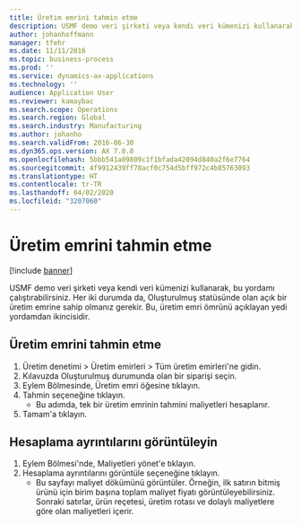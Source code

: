 ```yaml
---
title: Üretim emrini tahmin etme
description: USMF demo veri şirketi veya kendi veri kümenizi kullanarak, bu yordamı çalıştırabilirsiniz.
author: johanhoffmann
manager: tfehr
ms.date: 11/11/2016
ms.topic: business-process
ms.prod: ''
ms.service: dynamics-ax-applications
ms.technology: ''
audience: Application User
ms.reviewer: kamaybac
ms.search.scope: Operations
ms.search.region: Global
ms.search.industry: Manufacturing
ms.author: johanho
ms.search.validFrom: 2016-06-30
ms.dyn365.ops.version: AX 7.0.0
ms.openlocfilehash: 5bbb541a09809c1f1bfada42094d840a2f6e7764
ms.sourcegitcommit: 4f9912439ff78acf0c754d5bff972c4b85763093
ms.translationtype: HT
ms.contentlocale: tr-TR
ms.lasthandoff: 04/02/2020
ms.locfileid: "3207060"
---
```

# <a name="estimate-a-production-order"></a>Üretim emrini tahmin etme

[!include [banner](../../includes/banner.md)]

USMF demo veri şirketi veya kendi veri kümenizi kullanarak, bu yordamı çalıştırabilirsiniz. Her iki durumda da, Oluşturulmuş statüsünde olan açık bir üretim emrine sahip olmanız gerekir. Bu, üretim emri ömrünü açıklayan yedi yordamdan ikincisidir.


## <a name="estimate-a-production-order"></a>Üretim emrini tahmin etme
1. Üretim denetimi > Üretim emirleri > Tüm üretim emirleri'ne gidin.
2. Kılavuzda Oluşturulmuş durumunda olan bir siparişi seçin.
3. Eylem Bölmesinde, Üretim emri öğesine tıklayın.
4. Tahmin seçeneğine tıklayın.
    * Bu adımda, tek bir üretim emrinin tahmini maliyetleri hesaplanır.   
5. Tamam'a tıklayın.

## <a name="view-the-calculation-details"></a>Hesaplama ayrıntılarını görüntüleyin
1. Eylem Bölmesi'nde, Maliyetleri yönet'e tıklayın.
2. Hesaplama ayrıntılarını görüntüle seçeneğine tıklayın.
    * Bu sayfayı maliyet dökümünü görüntüler. Örneğin, ilk satırın bitmiş ürünü için birim başına toplam maliyet fiyatı görüntüleyebilirsiniz. Sonraki satırlar, ürün reçetesi, üretim rotası ve dolaylı maliyetlere göre olan maliyetleri içerir.  
